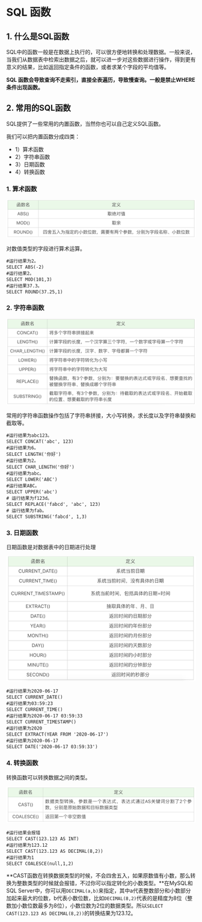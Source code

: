 # SQL 函数



## 1. 什么是SQL函数

SQL中的函数一般是在数据上执行的，可以很方便地转换和处理数据。一般来说，当我们从数据表中检索出数据之后，就可以进一步对这些数据进行操作，得到更有意义的结果，比如返回指定条件的函数，或者求某个字段的平均值等。

**SQL 函数会导致查询不走索引，直接全表遍历，导致慢查询。一般是禁止WHERE 条件出现函数。**

## 2. 常用的SQL函数

SQL提供了一些常用的内置函数，当然你也可以自己定义SQL函数。

我们可以把内置函数分成四类：

* 1）算术函数
* 2）字符串函数
* 3）日期函数
* 4）转换函数



### 1. 算术函数

![](images/func-math.png)

对数值类型的字段进行算术运算。

```mysql
#运行结果为2。
SELECT ABS(-2) 
#运行结果2。
SELECT MOD(101,3) 
#运行结果37.3。
SELECT ROUND(37.25,1) 
```



### 2. 字符串函数

![](images/func-str.png)

常用的字符串函数操作包括了字符串拼接，大小写转换，求长度以及字符串替换和截取等。

```mysql
#运行结果为abc123。
SELECT CONCAT('abc', 123) 
#运行结果为6。
SELECT LENGTH('你好') 
#运行结果为2。
SELECT CHAR_LENGTH('你好')
#运行结果为abc。
SELECT LOWER('ABC')
#运行结果ABC。
SELECT UPPER('abc')
# 运行结果为f123d。
SELECT REPLACE('fabcd', 'abc', 123)
# 运行结果为fab。
SELECT SUBSTRING('fabcd', 1,3)
```



### 3. 日期函数

日期函数是对数据表中的日期进行处理

![](images/func-date.png)

```mysql
#运行结果为2020-06-17
SELECT CURRENT_DATE()
#运行结果为03:59:23
SELECT CURRENT_TIME()
#运行结果为2020-06-17 03:59:33
SELECT CURRENT_TIMESTAMP()
#运行结果为2020
SELECT EXTRACT(YEAR FROM '2020-06-17')
#运行结果为2020-06-17
SELECT DATE('2020-06-17 03:59:33')
```



### 4. 转换函数

转换函数可以转换数据之间的类型。

![](images/func-transfer.png)

```mysql
#运行结果会报错
SELECT CAST(123.123 AS INT)
#运行结果为123.12
SELECT CAST(123.123 AS DECIMAL(8,2))
#运行结果为1
SELECT COALESCE(null,1,2)
```

**CAST函数在转换数据类型的时候，不会四舍五入，如果原数值有小数，那么转换为整数类型的时候就会报错，不过你可以指定转化的小数类型。**在MySQL和SQL Server中，你可以用`DECIMAL(a,b)`来指定，其中a代表整数部分和小数部分加起来最大的位数，b代表小数位数，比如`DECIMAL(8,2)`代表的是精度为8位（整数加小数位数最多为8位），小数位数为2位的数据类型。所以`SELECT CAST(123.123 AS DECIMAL(8,2))`的转换结果为123.12。
